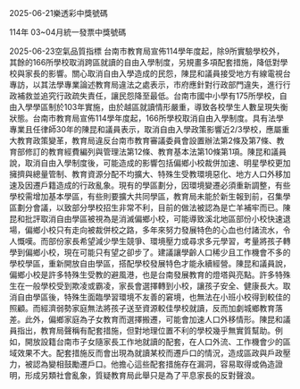 
2025-06-21樂透彩中獎號碼

                                
114年 03~04月統一發票中獎號碼
                             
2025-06-23空氣品質指標
                              台南市教育局宣佈114學年度起，除9所實驗學校外，其餘的166所學校取消跨區就讀的自由入學制度，另規畫多項配套措施，降低對學校與家長的影響。關心取消自由入學造成的民怨，陳昆和議員接受地方有線電視台專訪，以其法學專業論述教育局違法之處表示，市府應針對行政部門違失，進行行政補救並追究行政疏失責任，讓民怨降至最低。台南市國中小學有175所學校，自由入學學區制於103年實施，由於越區就讀情形嚴重，導致各校學生人數呈現失衡狀態。台南市教育局宣佈114學年度起，166所學校取消自由入學制度。具有法學專業且任律師30年的陳昆和議員表示，取消自由入學政策影響近2/3學校，應屬重大教育政策變革，教育局違反台南市教育審議委員會設置辦法第2條及第7條、教育部修訂的教育經費編列與管理法第12條、教育基本法第10條第1項。陳昆和議員說，取消自由入學制度後，可能造成的影響包括偏鄉小校裁併加速、明星學校更加擁擠與總量管制、教育資源分配不均擴大、特殊生受教環境惡化、地方人口外移加速及因遷戶籍造成的行政亂象。現有的學區劃分，因環境變遷必須重新調整，有些學校需增加基本學區，有些則要擴大共同學區，教育局未能於新生報到前，召集學區劃分會議，以致部分學校招生非常不利，目前的做法被認為是亡羊補牢而已。陳昆和批評取消自由學區被視為是消滅偏鄉小校，可能導致溪北地區部份小校快速退場，偏鄉小校只有走向被裁併校之路，多年來努力發展特色的心血也付諸流水，令人慨嘆。而部份家長希望減少學生競爭、環境壓力或尋求多元學習，考量將孩子轉學到偏鄉小校，現在可能只有望之卻步了。建議讓學齡人口稀少且工作機會不多的學校學區，重新開放自由學區，搭配學校發展特色才能永續經營。陳昆和議員說，偏鄉小校是許多特殊生受教的避風港，也是台南發展教育的燈塔與亮點。許多特殊生在一般學校受到欺凌或霸凌，家長會選擇轉到小校，讓孩子安全、健康長大。取消自由學區後，特殊生面臨學習環境不友善的窘境，也無法在小班小校得到較佳的照顧。而經濟弱勢家庭無法將孩子送至資源較佳學校就讀，反而加劇城鄉教育落差。此外，偏鄉家庭為子女教育而選擇搬遷，可能會加速人口外移情形。陳昆和議員指出，教育局聲稱有配套措施，但對地理位置不利的學校幾乎無實質幫助。例如，開放設籍台南市子女隨家長工作地就讀的配套，在人口外流、工作機會少的區域效果不大。配套措施反而會出現為就讀某校而遷戶口的情況，造成區政與戶政壓力，被認為變相鼓勵遷戶口。他擔心這些配套措施存在漏洞，容易取得或偽造證明，形成另類社會亂象，質疑教育局此舉只是為了平息家長的反對聲浪。